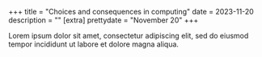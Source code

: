 +++
title = "Choices and consequences in computing"
date = 2023-11-20
description = ""
[extra]
prettydate = "November 20"
+++

Lorem ipsum dolor sit amet, consectetur adipiscing elit, sed do eiusmod tempor incididunt ut labore et dolore magna aliqua.
